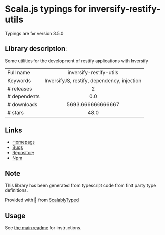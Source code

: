 
# Scala.js typings for inversify-restify-utils

Typings are for version 3.5.0

## Library description:
Some utilities for the development of restify applications with Inversify

|                    |                 |
| ------------------ | :-------------: |
| Full name          | inversify-restify-utils |
| Keywords           | InversifyJS, restify, dependency, injection |
| # releases         | 2 |
| # dependents       | 0.0 |
| # downloads        | 5693.666666666667 |
| # stars            | 48.0 |

## Links
- [Homepage](https://github.com/inversify/inversify-restify-utils#readme)
- [Bugs](https://github.com/inversify/inversify-restify-utils/issues)
- [Repository](https://github.com/inversify/inversify-restify-utils)
- [Npm](https://www.npmjs.com/package/inversify-restify-utils)
    


## Note
This library has been generated from typescript code from first party type definitions.

Provided with :purple_heart: from [ScalablyTyped](https://github.com/oyvindberg/ScalablyTyped)

## Usage
See [the main readme](../../readme.md) for instructions.


